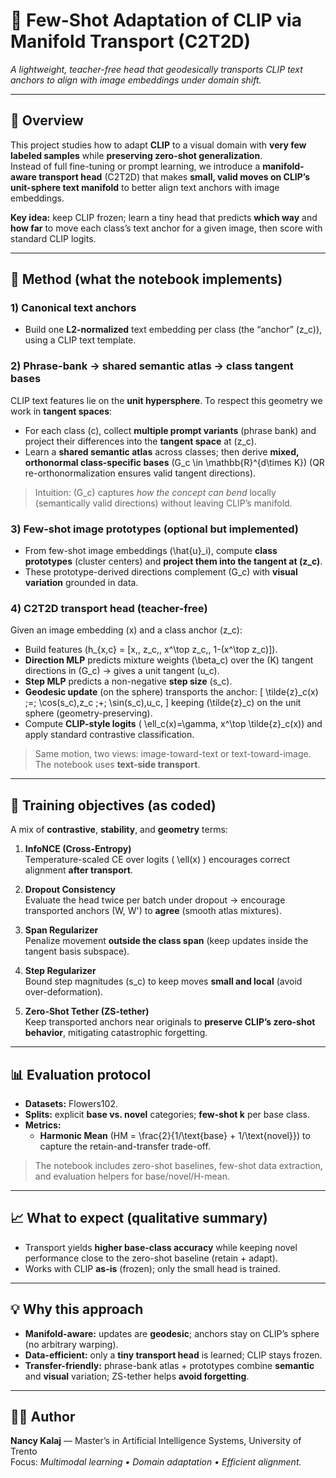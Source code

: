 # 🧠 Few-Shot Adaptation of CLIP via Manifold Transport (C2T2D)
*A lightweight, teacher-free head that geodesically transports CLIP text anchors to align with image embeddings under domain shift.*

---

## 🎯 Overview
This project studies how to adapt **CLIP** to a visual domain with **very few labeled samples** while **preserving zero-shot generalization**.  
Instead of full fine-tuning or prompt learning, we introduce a **manifold-aware transport head** (C2T2D) that makes **small, valid moves on CLIP’s unit-sphere text manifold** to better align text anchors with image embeddings.

**Key idea:** keep CLIP frozen; learn a tiny head that predicts **which way** and **how far** to move each class’s text anchor for a given image, then score with standard CLIP logits.

---

## 🔧 Method (what the notebook implements)

### 1) Canonical text anchors
- Build one **L2-normalized** text embedding per class (the “anchor” \(z_c\)), using a CLIP text template.

### 2) Phrase-bank → shared semantic atlas → class tangent bases
CLIP text features lie on the **unit hypersphere**. To respect this geometry we work in **tangent spaces**:
- For each class \(c\), collect **multiple prompt variants** (phrase bank) and project their differences into the **tangent space** at \(z_c\).
- Learn a **shared semantic atlas** across classes; then derive **mixed, orthonormal class-specific bases** \(G_c \in \mathbb{R}^{d\times K}\) (QR re-orthonormalization ensures valid tangent directions).

> Intuition: \(G_c\) captures *how the concept can bend* locally (semantically valid directions) without leaving CLIP’s manifold.

### 3) Few-shot image prototypes (optional but implemented)
- From few-shot image embeddings \(\hat{u}_i\), compute **class prototypes** (cluster centers) and **project them into the tangent at \(z_c\)**.  
- These prototype-derived directions complement \(G_c\) with **visual variation** grounded in data.

### 4) C2T2D transport head (teacher-free)
Given an image embedding \(x\) and a class anchor \(z_c\):
- Build features \(h_{x,c} = [x,\, z_c,\, x^\top z_c,\, 1-(x^\top z_c)]\).
- **Direction MLP** predicts mixture weights \(\beta_c\) over the \(K\) tangent directions in \(G_c\) → gives a unit tangent \(u_c\).
- **Step MLP** predicts a non-negative **step size** \(s_c\).
- **Geodesic update** (on the sphere) transports the anchor:
  \[
  \tilde{z}_c(x) \;=\; \cos(s_c)\,z_c \;+\; \sin(s_c)\,u_c,
  \]
  keeping \(\tilde{z}_c\) on the unit sphere (geometry-preserving).
- Compute **CLIP-style logits** \( \ell_c(x)=\gamma\, x^\top \tilde{z}_c(x)\) and apply standard contrastive classification.

> Same motion, two views: image-toward-text or text-toward-image. The notebook uses **text-side transport**.

---

## 🧪 Training objectives (as coded)
A mix of **contrastive**, **stability**, and **geometry** terms:

1. **InfoNCE (Cross-Entropy)**  
   Temperature-scaled CE over logits \( \ell(x) \) encourages correct alignment **after transport**.

2. **Dropout Consistency**  
   Evaluate the head twice per batch under dropout → encourage transported anchors \(W, W'\) to **agree** (smooth atlas mixtures).

3. **Span Regularizer**  
   Penalize movement **outside the class span** (keep updates inside the tangent basis subspace).

4. **Step Regularizer**  
   Bound step magnitudes \(s_c\) to keep moves **small and local** (avoid over-deformation).

5. **Zero-Shot Tether (ZS-tether)**  
   Keep transported anchors near originals to **preserve CLIP’s zero-shot behavior**, mitigating catastrophic forgetting.

---

## 📊 Evaluation protocol
- **Datasets:** Flowers102.  
- **Splits:** explicit **base vs. novel** categories; **few-shot k** per base class.  
- **Metrics:**  
  - **Harmonic Mean** \(HM = \frac{2}{1/\text{base} + 1/\text{novel}}\) to capture the retain-and-transfer trade-off.

> The notebook includes zero-shot baselines, few-shot data extraction, and evaluation helpers for base/novel/H-mean.

---

## 📈 What to expect (qualitative summary)
- Transport yields **higher base-class accuracy** while keeping novel performance close to the zero-shot baseline (retain + adapt).  
- Works with CLIP **as-is** (frozen); only the small head is trained.

---


## 💡 Why this approach
- **Manifold-aware:** updates are **geodesic**; anchors stay on CLIP’s sphere (no arbitrary warping).  
- **Data-efficient:** only a **tiny transport head** is learned; CLIP stays frozen.  
- **Transfer-friendly:** phrase-bank atlas + prototypes combine **semantic** and **visual** variation; ZS-tether helps **avoid forgetting**.

---

## 👩‍💻 Author
**Nancy Kalaj** — Master’s in Artificial Intelligence Systems, University of Trento  
Focus: *Multimodal learning • Domain adaptation • Efficient alignment.*

